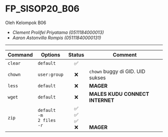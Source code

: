 # FP_SISOP20_B06

Oleh Kelompok B06
* _Clement Prolifel Priyatama (0511184000013)_
* _Aaron Astonvilla Rompis (05111840000131)_

----

Command | Options | Status | Comment
-------|---------|---------|---------
`clear`  | `default`| <center> :white_check_mark: </center>
`chown`  | `user:group`| <center> :x: </center> | `chown` buggy di GID. UID sukses
`less`  | `default`| <center> :x: </center> | **MAGER**
`wget`  | `default`| <center> :x: </center> | **MALES KUDU CONNECT INTERNET**
`zip`  | `default` <BR> `-m` <BR> `2 files` <BR> `-r`| <center> :white_check_mark: <BR> :white_check_mark: <BR> :white_check_mark: <BR> :x: </center> | <BR> <BR> <BR> **MAGER**

